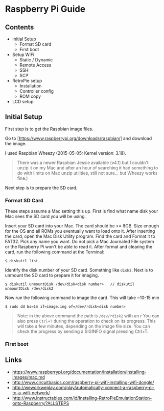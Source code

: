 
# Raspberry Pi Guide

## Contents

  - Initial Setup
    - Format SD card
    - First boot
  - Setup WiFi
    - Static / Dynamic
    - Remote Access
    - SSH
    - SCP
  - RetroPie setup
    - Installation
    - Controller config
    - ROM copy
  - LCD setup
 
## Initial Setup

First step is to get the Raspbian image files.

Go to [https://www.raspberrypi.org/downloads/raspbian/] and download the image.

I used Raspbian Wheezy (2015-05-05: Kernel version: 3.18).

 > There was a newer Raspbian Jessie available (v4.1) but I couldn't unzip it on
 > my Mac and after an hour of searching it had something to do with limits on
 > Mac unzip utilities, still not sure...  but Wheezy works fine.)

Next step is to prepare the SD card.

### Format SD Card

These steps assume a Mac setting this up.  First is find what name disk your Mac sees the SD card you will be using.  

Insert your SD card into your Mac.  The card should be >= 8GB.  Size enough for the OS and all ROMs you eventually want to load onto it.  After inserting the card, open the Mac Disk Utility program.  Find the card and Format it to FAT32.  Pick any name you want.  Do not pick a Mac Journaled File system or the Raspberry Pi won't be able to read it.  After format and clearing the card, run the following command at the Terminal:

```
$ diskutil list
```

Identify the disk number of your SD card.  Something like `disk2`.
Next is to unmount the SD card to prepare it for imaging.

```
$ diskutil unmountDisk /dev/disk<disk number>   // diskutil unmountDisk /dev/disk2
```

Now run the following command to image the card.  This will take ~10-15 min

```
$ sudo dd bs=1m if=image.img of=/dev/rdisk<disk number>
```

> Note: in the above command the path is `/dev/rdisk2` with an _r_ 
> You can also press `Ctrl+T` during the operation to check on its progress.  This will take a few minutes, depending on the image file size. You can check the progress by sending a SIGINFO signal pressing Ctrl+T.



### First boot



## Links

  - https://www.raspberrypi.org/documentation/installation/installing-images/mac.md
  - http://www.circuitbasics.com/raspberry-pi-wifi-installing-wifi-dongle/
  - http://weworkweplay.com/play/automatically-connect-a-raspberry-pi-to-a-wifi-network/
  - http://www.instructables.com/id/Installing-RetroPieEmulationStation-onto-Raspberry/?ALLSTEPS

